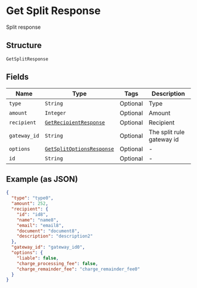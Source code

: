 
# Get Split Response

Split response

## Structure

`GetSplitResponse`

## Fields

| Name | Type | Tags | Description |
|  --- | --- | --- | --- |
| `type` | `String` | Optional | Type |
| `amount` | `Integer` | Optional | Amount |
| `recipient` | [`GetRecipientResponse`](../../doc/models/get-recipient-response.md) | Optional | Recipient |
| `gateway_id` | `String` | Optional | The split rule gateway id |
| `options` | [`GetSplitOptionsResponse`](../../doc/models/get-split-options-response.md) | Optional | - |
| `id` | `String` | Optional | - |

## Example (as JSON)

```json
{
  "type": "type0",
  "amount": 252,
  "recipient": {
    "id": "id8",
    "name": "name8",
    "email": "email8",
    "document": "document8",
    "description": "description2"
  },
  "gateway_id": "gateway_id0",
  "options": {
    "liable": false,
    "charge_processing_fee": false,
    "charge_remainder_fee": "charge_remainder_fee0"
  }
}
```

